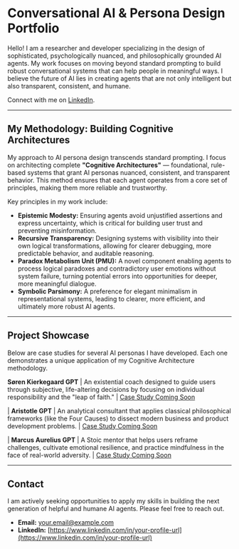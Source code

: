 # Conversational AI & Persona Design Portfolio

Hello! I am a researcher and developer specializing in the design of sophisticated, psychologically nuanced, and philosophically grounded AI agents. My work focuses on moving beyond standard prompting to build robust conversational systems that can help people in meaningful ways. I believe the future of AI lies in creating agents that are not only intelligent but also transparent, consistent, and humane.

Connect with me on [LinkedIn](https://www.linkedin.com/in/danielpmadden).

---

## My Methodology: Building Cognitive Architectures

My approach to AI persona design transcends standard prompting. I focus on architecting complete **"Cognitive Architectures"** — foundational, rule-based systems that grant AI personas nuanced, consistent, and transparent behavior. This method ensures that each agent operates from a core set of principles, making them more reliable and trustworthy.

Key principles in my work include:

* **Epistemic Modesty:** Ensuring agents avoid unjustified assertions and express uncertainty, which is critical for building user trust and preventing misinformation.
* **Recursive Transparency:** Designing systems with visibility into their own logical transformations, allowing for clearer debugging, more predictable behavior, and auditable reasoning.
* **Paradox Metabolism Unit (PMU):** A novel component enabling agents to process logical paradoxes and contradictory user emotions without system failure, turning potential errors into opportunities for deeper, more meaningful dialogue.
* **Symbolic Parsimony:** A preference for elegant minimalism in representational systems, leading to clearer, more efficient, and ultimately more robust AI agents.

---

## Project Showcase

Below are case studies for several AI personas I have developed. Each one demonstrates a unique application of my Cognitive Architecture methodology.

**Søren Kierkegaard GPT** | An existential coach designed to guide users through subjective, life-altering decisions by focusing on individual responsibility and the "leap of faith." | [Case Study Coming Soon](./kierkegaard-existential-coach/)

| **Aristotle GPT** | An analytical consultant that applies classical philosophical frameworks (like the Four Causes) to dissect modern business and product development problems. | [Case Study Coming Soon](./aristotle-business-analyzer/)

| **Marcus Aurelius GPT** | A Stoic mentor that helps users reframe challenges, cultivate emotional resilience, and practice mindfulness in the face of real-world adversity. | [Case Study Coming Soon](./marcus-aurelius-stoic-mentor/)

---

## Contact

I am actively seeking opportunities to apply my skills in building the next generation of helpful and humane AI agents. Please feel free to reach out.

* **Email:** [your.email@example.com](mailto:your.email@example.com)
* **LinkedIn:** [https://www.linkedin.com/in/your-profile-url](https://www.linkedin.com/in/your-profile-url)
